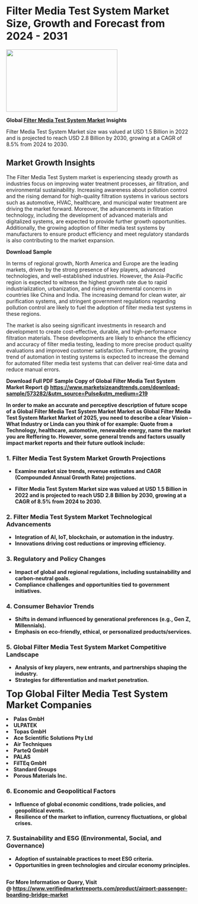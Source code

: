 <H1>Filter Media Test System Market Size, Growth and Forecast from 2024 - 2031</H1><img class="aligncenter size-medium wp-image-584254" src="https://thirdeyenews.in/wp-content/uploads/2024/09/Global-Market-Research-300x168.jpeg" alt="" width="300" height="168" /><p><strong>Global&nbsp;<a href="https://www.marketsizeandtrends.com/download-sample/573282/&amp;utm_source=Pulse&amp;utm_medium=219">Filter Media Test System Market</a> Insights</strong></p><p>Filter Media Test System Market size was valued at USD 1.5 Billion in 2022 and is projected to reach USD 2.8 Billion by 2030, growing at a CAGR of 8.5% from 2024 to 2030.</p><p><h2>Market Growth Insights</h2> <p>The Filter Media Test System market is experiencing steady growth as industries focus on improving water treatment processes, air filtration, and environmental sustainability. Increasing awareness about pollution control and the rising demand for high-quality filtration systems in various sectors such as automotive, HVAC, healthcare, and municipal water treatment are driving the market forward. Moreover, the advancements in filtration technology, including the development of advanced materials and digitalized systems, are expected to provide further growth opportunities. Additionally, the growing adoption of filter media test systems by manufacturers to ensure product efficiency and meet regulatory standards is also contributing to the market expansion.</p> <p><strong>Download Sample</strong></p> <p>In terms of regional growth, North America and Europe are the leading markets, driven by the strong presence of key players, advanced technologies, and well-established industries. However, the Asia-Pacific region is expected to witness the highest growth rate due to rapid industrialization, urbanization, and rising environmental concerns in countries like China and India. The increasing demand for clean water, air purification systems, and stringent government regulations regarding pollution control are likely to fuel the adoption of filter media test systems in these regions.</p> <p>The market is also seeing significant investments in research and development to create cost-effective, durable, and high-performance filtration materials. These developments are likely to enhance the efficiency and accuracy of filter media testing, leading to more precise product quality evaluations and improved customer satisfaction. Furthermore, the growing trend of automation in testing systems is expected to increase the demand for automated filter media test systems that can deliver real-time data and reduce manual errors.</p> <p><strong></p><p><span class=""><strong>Download Full PDF Sample Copy of Global Filter Media Test System Market Report</strong> @ <a href="https://www.marketsizeandtrends.com/download-sample/573282/&amp;utm_source=Pulse&amp;utm_medium=219" target="_blank">https://www.marketsizeandtrends.com/download-sample/573282/&amp;utm_source=Pulse&amp;utm_medium=219</a></span></p><p>In order to make an accurate and perceptive description of future scope of a Global&nbsp;Filter Media Test System Market Market as Global&nbsp;Filter Media Test System Market Market of 2025, you need to describe a clear Vision &ndash; What Industry or Linda can you think of for example: Quote from a Technology, healthcare, automotive, renewable energy, name the market you are Reffering to. However, some general trends and factors usually impact market reports and their future outlook include:</p><h3>1.&nbsp;<strong>Filter Media Test System Market Growth Projections</strong></h3><ul><li>Examine market size trends, revenue estimates and CAGR (Compounded Annual Growth Rate) projections.</li><li><p>Filter Media Test System Market size was valued at USD 1.5 Billion in 2022 and is projected to reach USD 2.8 Billion by 2030, growing at a CAGR of 8.5% from 2024 to 2030.</p></li></ul><h3>2.&nbsp;<strong>Filter Media Test System Market Technological Advancements</strong></h3><ul><li>Integration of AI, IoT, blockchain, or automation in the industry.</li><li>Innovations driving cost reductions or improving efficiency.</li></ul><h3>3.&nbsp;<strong>Regulatory and Policy Changes</strong></h3><ul><li>Impact of global and regional regulations, including sustainability and carbon-neutral goals.</li><li>Compliance challenges and opportunities tied to government initiatives.</li></ul><h3>4.&nbsp;<strong>Consumer Behavior Trends</strong></h3><ul><li>Shifts in demand influenced by generational preferences (e.g., Gen Z, Millennials).</li><li>Emphasis on eco-friendly, ethical, or personalized products/services.</li></ul><h3>5.&nbsp;<strong>Global Filter Media Test System Market Competitive Landscape</strong></h3><ul><li>Analysis of key players, new entrants, and partnerships shaping the industry.</li><li>Strategies for differentiation and market penetration.</li></ul><p data-pm-slice="1 1 []"><span style="color: inherit; font-family: inherit; font-size: 25px;">Top Global Filter Media Test System Market Companies</span></p><div class="" data-test-id=""><p><li>Palas GmbH</li><li> ULPATEK</li><li> Topas GmbH</li><li> Ace Scientific Solutions Pty Ltd</li><li> Air Techniques</li><li> ParteQ GmbH</li><li> PALAS</li><li> FilTEq GmbH</li><li> Standard Groups</li><li> Porous Materials Inc.</li></p></div><h3>6.&nbsp;<strong>Economic and Geopolitical Factors</strong></h3><ul><li>Influence of global economic conditions, trade policies, and geopolitical events.</li><li>Resilience of the market to inflation, currency fluctuations, or global crises.</li></ul><h3>7.&nbsp;<strong>Sustainability and ESG (Environmental, Social, and Governance)</strong></h3><ul><li>Adoption of sustainable practices to meet ESG criteria.</li><li>Opportunities in green technologies and circular economy principles.</li></ul><h2><strong style="font-size: 14px;">For More Information or Query, Visit @&nbsp;</strong><a style="background-color: #ffffff; font-size: 14px;" href="https://www.marketsizeandtrends.com/report/filter-media-test-system-market/" target="_blank">https://www.verifiedmarketreports.com/product/airport-passenger-boarding-bridge-market</a></h2>

